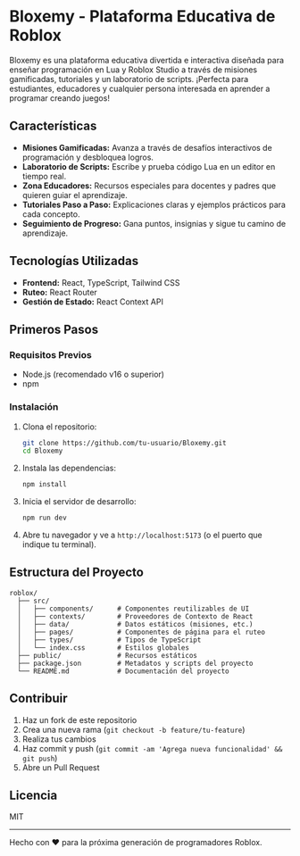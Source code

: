 # Bloxemy - Plataforma Educativa de Roblox

Bloxemy es una plataforma educativa divertida e interactiva diseñada para enseñar programación en Lua y Roblox Studio a través de misiones gamificadas, tutoriales y un laboratorio de scripts. ¡Perfecta para estudiantes, educadores y cualquier persona interesada en aprender a programar creando juegos!

## Características
- **Misiones Gamificadas:** Avanza a través de desafíos interactivos de programación y desbloquea logros.
- **Laboratorio de Scripts:** Escribe y prueba código Lua en un editor en tiempo real.
- **Zona Educadores:** Recursos especiales para docentes y padres que quieren guiar el aprendizaje.
- **Tutoriales Paso a Paso:** Explicaciones claras y ejemplos prácticos para cada concepto.
- **Seguimiento de Progreso:** Gana puntos, insignias y sigue tu camino de aprendizaje.

## Tecnologías Utilizadas
- **Frontend:** React, TypeScript, Tailwind CSS
- **Ruteo:** React Router
- **Gestión de Estado:** React Context API

## Primeros Pasos

### Requisitos Previos
- Node.js (recomendado v16 o superior)
- npm

### Instalación
1. Clona el repositorio:
   ```bash
   git clone https://github.com/tu-usuario/Bloxemy.git
   cd Bloxemy
   ```
2. Instala las dependencias:
   ```bash
   npm install
   ```
3. Inicia el servidor de desarrollo:
   ```bash
   npm run dev
   ```
4. Abre tu navegador y ve a `http://localhost:5173` (o el puerto que indique tu terminal).

## Estructura del Proyecto
```
roblox/
  ├── src/
  │   ├── components/      # Componentes reutilizables de UI
  │   ├── contexts/        # Proveedores de Contexto de React
  │   ├── data/            # Datos estáticos (misiones, etc.)
  │   ├── pages/           # Componentes de página para el ruteo
  │   ├── types/           # Tipos de TypeScript
  │   └── index.css        # Estilos globales
  ├── public/              # Recursos estáticos
  ├── package.json         # Metadatos y scripts del proyecto
  └── README.md            # Documentación del proyecto
```

## Contribuir
1. Haz un fork de este repositorio
2. Crea una nueva rama (`git checkout -b feature/tu-feature`)
3. Realiza tus cambios
4. Haz commit y push (`git commit -am 'Agrega nueva funcionalidad' && git push`)
5. Abre un Pull Request

## Licencia
MIT

---

Hecho con ❤️ para la próxima generación de programadores Roblox.
